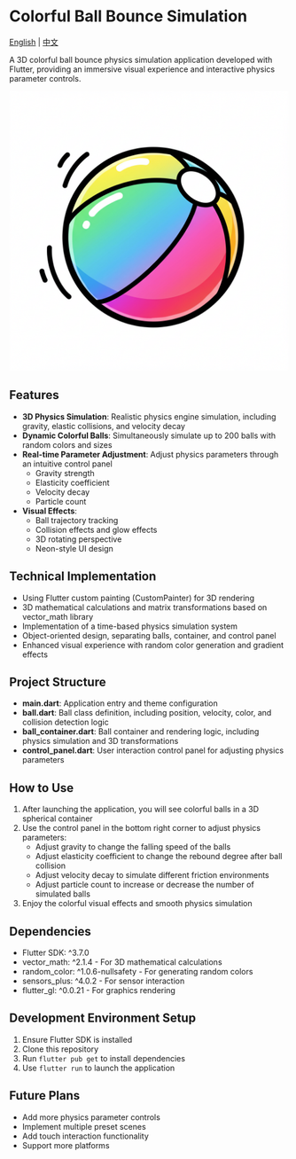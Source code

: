 # Colorful Ball Bounce Simulation

[English](README_EN.md) | [中文](README.md)

A 3D colorful ball bounce physics simulation application developed with Flutter, providing an immersive visual experience and interactive physics parameter controls.

![App Preview](assets/image_fx_.jpg)

## Features

- **3D Physics Simulation**: Realistic physics engine simulation, including gravity, elastic collisions, and velocity decay
- **Dynamic Colorful Balls**: Simultaneously simulate up to 200 balls with random colors and sizes
- **Real-time Parameter Adjustment**: Adjust physics parameters through an intuitive control panel
  - Gravity strength
  - Elasticity coefficient
  - Velocity decay
  - Particle count
- **Visual Effects**:
  - Ball trajectory tracking
  - Collision effects and glow effects
  - 3D rotating perspective
  - Neon-style UI design

## Technical Implementation

- Using Flutter custom painting (CustomPainter) for 3D rendering
- 3D mathematical calculations and matrix transformations based on vector_math library
- Implementation of a time-based physics simulation system
- Object-oriented design, separating balls, container, and control panel
- Enhanced visual experience with random color generation and gradient effects

## Project Structure

- **main.dart**: Application entry and theme configuration
- **ball.dart**: Ball class definition, including position, velocity, color, and collision detection logic
- **ball_container.dart**: Ball container and rendering logic, including physics simulation and 3D transformations
- **control_panel.dart**: User interaction control panel for adjusting physics parameters

## How to Use

1. After launching the application, you will see colorful balls in a 3D spherical container
2. Use the control panel in the bottom right corner to adjust physics parameters:
   - Adjust gravity to change the falling speed of the balls
   - Adjust elasticity coefficient to change the rebound degree after ball collision
   - Adjust velocity decay to simulate different friction environments
   - Adjust particle count to increase or decrease the number of simulated balls
3. Enjoy the colorful visual effects and smooth physics simulation

## Dependencies

- Flutter SDK: ^3.7.0
- vector_math: ^2.1.4 - For 3D mathematical calculations
- random_color: ^1.0.6-nullsafety - For generating random colors
- sensors_plus: ^4.0.2 - For sensor interaction
- flutter_gl: ^0.0.21 - For graphics rendering

## Development Environment Setup

1. Ensure Flutter SDK is installed
2. Clone this repository
3. Run `flutter pub get` to install dependencies
4. Use `flutter run` to launch the application

## Future Plans

- Add more physics parameter controls
- Implement multiple preset scenes
- Add touch interaction functionality
- Support more platforms